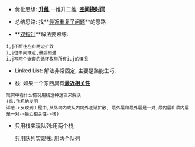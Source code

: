 + 优化思想: **<u>升维</u>**,一维升二维; <u>**空间换时间**</u>

+ 总结思路: 找**<u>最近重复子问题</u>**的思路

+ **<u>双指针</u>**解法要熟练:

```
i,j不断往左右两边扩散
i,j往中间推近,最后相遇
i,j写两个嵌套的循环枚举所有i,j的情况
```

+ Linked List: 解法非常固定, 主要是熟能生巧, 



+ 栈: 如果一个东西具有<u>**最近相关性**</u>

```
现实中看什么情况用栈这种逻辑来解决
(鸟:飞机的发明    
洋葱->反映到工程中,从外向内或从内向外逐渐扩散, 最外层和最外层是一对,最内层和最内层是一对->最近相关性->栈)
```



+ 只用栈实现队列:用两个栈;  

  只用队列实现栈: 用两个队列